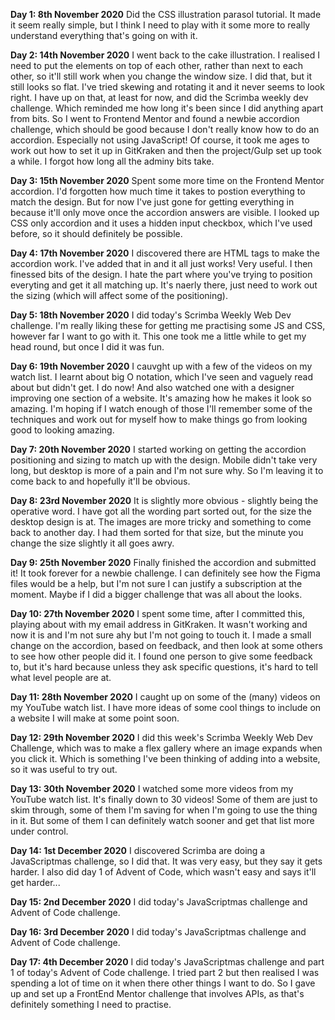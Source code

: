 **Day 1: 8th November 2020**
Did the CSS illustration parasol tutorial. It made it seem really simple, but I think I need to play with it some more to really understand everything that's going on with it.

**Day 2: 14th November 2020**
I went back to the cake illustration. I realised I need to put the elements on top of each other, rather than next to each other, so it'll still work when you change the window size. I did that, but it still looks so flat. I've tried skewing and rotating it and it never seems to look right.
I have up on that, at least for now, and did the Scrimba weekly dev challenge. Which reminded me how long it's been since I did anything apart from bits. So I went to Frontend Mentor and found a newbie accordion challenge, which should be good because I don't really know how to do an accordion. Especially not using JavaScript! Of course, it took me ages to work out how to set it up in GitKraken and then the project/Gulp set up took a while. I forgot how long all the adminy bits take.

**Day 3: 15th November 2020**
Spent some more time on the Frontend Mentor accordion. I'd forgotten how much time it takes to postion everything to match the design. But for now I've just gone for getting everything in because it'll only move once the accordion answers are visible. I looked up CSS only accordion and it uses a hidden input checkbox, which I've used before, so it should definitely be possible.

**Day 4: 17th November 2020**
I discovered there are HTML tags to make the accordion work. I've added that in and it all just works! Very useful. I then finessed bits of the design. I hate the part where you've trying to position everyting and get it all matching up. It's naerly there, just need to work out the sizing (which will affect some of the positioning).

**Day 5: 18th November 2020**
I did today's Scrimba Weekly Web Dev challenge. I'm really liking these for getting me practising some JS and CSS, however far I want to go with it. This one took me a little while to get my head round, but once I did it was fun.

**Day 6: 19th November 2020**
I cauvght up with a few of the videos on my watch list. I learnt about big O notation, which I've seen and vaguely read about but didn't get. I do now! And also watched one with a designer improving one section of a website. It's amazing how he makes it look so amazing. I'm hoping if I watch enough of those I'll remember some of the techniques and work out for myself how to make things go from looking good to looking amazing.

**Day 7: 20th November 2020**
I started working on getting the accordion positioning and sizing to match up with the design. Mobile didn't take very long, but desktop is more of a pain and I'm not sure why. So I'm leaving it to come back to and hopefully it'll be obvious.

**Day 8: 23rd November 2020**
It is slightly more obvious - slightly being the operative word. I have got all the wording part sorted out, for the size the desktop design is at. The images are more tricky and something to come back to another day. I had them sorted for that size, but the minute you change the size slightly it all goes awry.

**Day 9: 25th November 2020**
Finally finished the accordion and submitted it! It took forever for a newbie challenge. I can definitely see how the Figma files would be a help, but I'm not sure I can justify a subscription at the moment. Maybe if I did a bigger challenge that was all about the looks.

**Day 10: 27th November 2020**
I spent some time, after I committed this, playing about with my email address in GitKraken. It wasn't working and now it is and I'm not sure ahy but I'm not going to touch it.
I made a small change on the accordion, based on feedback, and then look at some others to see how other people did it. I found one person to give some feedback to, but it's hard because unless they ask specific questions, it's hard to tell what level people are at.

**Day 11: 28th November 2020**
I caught up on some of the (many) videos on my YouTube watch list. I have more ideas of some cool things to include on a website I will make at some point soon.

**Day 12: 29th November 2020**
I did this week's Scrimba Weekly Web Dev Challenge, which was to make a flex gallery where an image expands when you click it. Which is something I've been thinking of adding into a website, so it was useful to try out.

**Day 13: 30th November 2020**
I watched some more videos from my YouTube watch list. It's finally down to 30 videos! Some of them are just to skim through, some of them I'm saving for when I'm going to use the thing in it. But some of them I can definitely watch sooner and get that list more under control.

**Day 14: 1st December 2020**
I discovered Scrimba are doing a JavaScriptmas challenge, so I did that. It was very easy, but they say it gets harder. I also did day 1 of Advent of Code, which wasn't easy and says it'll get harder...

**Day 15: 2nd December 2020**
I did today's JavaScriptmas challenge and Advent of Code challenge.

**Day 16: 3rd December 2020**
I did today's JavaScriptmas challenge and Advent of Code challenge.

**Day 17: 4th December 2020**
I did today's JavaScriptmas challenge and part 1 of today's Advent of Code challenge. I tried part 2 but then realised I was spending a lot of time on it when there other things I want to do. So I gave up and set up a FrontEnd Mentor challenge that involves APIs, as that's definitely something I need to practise.
